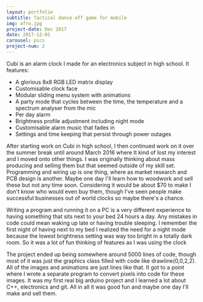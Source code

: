 ```yaml
---
layout: portfolio
subtitle: Tactical dance off game for mobile
img: afro.jpg
project-date: Dec 2017
date: 2017-12-01
carousel: pics
project-num: 2
---
```


Cubi is an alarm clock I made for an electronics subject in high school. It features:

- A glorious 8x8 RGB LED matrix display
- Customisable clock face
- Modular sliding menu system with animations
- A party mode that cycles between the time, the temperature and a spectrum analyser from the mic
- Per day alarm
- Brightness profile adjustment including night mode
- Customisable alarm music that fades in
- Settings and time keeping that persist through power outages

After starting work on Cubi in high school, I then continued work on it over the summer break until around March 2016 where It kind of lost my interest and I moved onto other things. I was originally thinking about mass producing and selling them but that seemed outside of my skill set. Programming and wiring up is one thing, where as market research and PCB design is another. Maybe one day I'll learn how to woodwork and sell these but not any time soon. Considering it would be about $70 to make I don't know who would even buy them, though I've seen people make successful businesses out of world clocks so maybe there's a chance.

Writing a program and running it on a PC is a very different experience to having something that sits next to your bed 24 hours a day. Any mistakes in code could mean waking up late or having trouble sleeping. I remember the first night of having next to my bed I realized the need for a night mode because the lowest brightness setting was way too bright in a totally dark room. So it was a lot of fun thinking of features as I was using the clock

The project ended up being somewhere around 5000 lines of code, though most of it was just the graphics class filled with code like drawline(0,0,2,2). All of the images and animations are just lines like that. It got to a point where I wrote a separate program to convert pixels into code for these images. It was my first real big arduino project and I learned a lot about C++, electronics and git. All in all it was good fun and maybe one day I'll make and sell them.